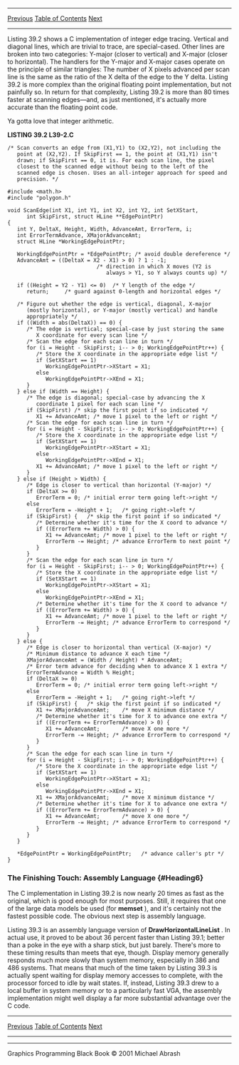   ------------------------ --------------------------------- --------------------
  [Previous](39-02.html)   [Table of Contents](index.html)   [Next](39-04.html)
  ------------------------ --------------------------------- --------------------

Listing 39.2 shows a C implementation of integer edge tracing. Vertical
and diagonal lines, which are trivial to trace, are special-cased. Other
lines are broken into two categories: Y-major (closer to vertical) and
X-major (closer to horizontal). The handlers for the Y-major and X-major
cases operate on the principle of similar triangles: The number of X
pixels advanced per scan line is the same as the ratio of the X delta of
the edge to the Y delta. Listing 39.2 is more complex than the original
floating point implementation, but not painfully so. In return for that
complexity, Listing 39.2 is more than 80 times faster at scanning
edges—and, as just mentioned, it's actually more accurate than the
floating point code.

Ya gotta love that integer arithmetic.

**LISTING 39.2 L39-2.C**

    /* Scan converts an edge from (X1,Y1) to (X2,Y2), not including the
       point at (X2,Y2). If SkipFirst == 1, the point at (X1,Y1) isn't
       drawn; if SkipFirst == 0, it is. For each scan line, the pixel
       closest to the scanned edge without being to the left of the
       scanned edge is chosen. Uses an all-integer approach for speed and
       precision. */

    #include <math.h>
    #include "polygon.h"

    void ScanEdge(int X1, int Y1, int X2, int Y2, int SetXStart,
          int SkipFirst, struct HLine **EdgePointPtr)
    {
       int Y, DeltaX, Height, Width, AdvanceAmt, ErrorTerm, i;
       int ErrorTermAdvance, XMajorAdvanceAmt;
       struct HLine *WorkingEdgePointPtr;

       WorkingEdgePointPtr = *EdgePointPtr; /* avoid double dereference */
       AdvanceAmt = ((DeltaX = X2 - X1) > 0) ? 1 : -1;
                                /* direction in which X moves (Y2 is
                                   always > Y1, so Y always counts up) */

       if ((Height = Y2 - Y1) <= 0)  /* Y length of the edge */
          return;     /* guard against 0-length and horizontal edges */

       /* Figure out whether the edge is vertical, diagonal, X-major
          (mostly horizontal), or Y-major (mostly vertical) and handle
          appropriately */
       if ((Width = abs(DeltaX)) == 0) {
          /* The edge is vertical; special-case by just storing the same
             X coordinate for every scan line */
          /* Scan the edge for each scan line in turn */
          for (i = Height - SkipFirst; i-- > 0; WorkingEdgePointPtr++) {
             /* Store the X coordinate in the appropriate edge list */
             if (SetXStart == 1)
                WorkingEdgePointPtr->XStart = X1;
             else
                WorkingEdgePointPtr->XEnd = X1;
          }
       } else if (Width == Height) {
          /* The edge is diagonal; special-case by advancing the X
             coordinate 1 pixel for each scan line */
          if (SkipFirst) /* skip the first point if so indicated */
             X1 += AdvanceAmt; /* move 1 pixel to the left or right */
          /* Scan the edge for each scan line in turn */
          for (i = Height - SkipFirst; i-- > 0; WorkingEdgePointPtr++) {
             /* Store the X coordinate in the appropriate edge list */
             if (SetXStart == 1)
                WorkingEdgePointPtr->XStart = X1;
             else
                WorkingEdgePointPtr->XEnd = X1;
             X1 += AdvanceAmt; /* move 1 pixel to the left or right */
          }
       } else if (Height > Width) {
          /* Edge is closer to vertical than horizontal (Y-major) */
          if (DeltaX >= 0)
             ErrorTerm = 0; /* initial error term going left->right */
          else
             ErrorTerm = -Height + 1;   /* going right->left */
          if (SkipFirst) {   /* skip the first point if so indicated */
             /* Determine whether it's time for the X coord to advance */
             if ((ErrorTerm += Width) > 0) {
                X1 += AdvanceAmt; /* move 1 pixel to the left or right */
                ErrorTerm -= Height; /* advance ErrorTerm to next point */
             }
          }
          /* Scan the edge for each scan line in turn */
          for (i = Height - SkipFirst; i-- > 0; WorkingEdgePointPtr++) {
             /* Store the X coordinate in the appropriate edge list */
             if (SetXStart == 1)
                WorkingEdgePointPtr->XStart = X1;
             else
                WorkingEdgePointPtr->XEnd = X1;
             /* Determine whether it's time for the X coord to advance */
             if ((ErrorTerm += Width) > 0) {
                X1 += AdvanceAmt; /* move 1 pixel to the left or right */
                ErrorTerm -= Height; /* advance ErrorTerm to correspond */
             }
          }
       } else {
          /* Edge is closer to horizontal than vertical (X-major) */
          /* Minimum distance to advance X each time */
          XMajorAdvanceAmt = (Width / Height) * AdvanceAmt;
          /* Error term advance for deciding when to advance X 1 extra */
          ErrorTermAdvance = Width % Height;
          if (DeltaX >= 0)
             ErrorTerm = 0; /* initial error term going left->right */
          else
             ErrorTerm = -Height + 1;   /* going right->left */
          if (SkipFirst) {   /* skip the first point if so indicated */
             X1 += XMajorAdvanceAmt;    /* move X minimum distance */
             /* Determine whether it's time for X to advance one extra */
             if ((ErrorTerm += ErrorTermAdvance) > 0) {
                X1 += AdvanceAmt;       /* move X one more */
                ErrorTerm -= Height; /* advance ErrorTerm to correspond */
             }
          }
          /* Scan the edge for each scan line in turn */
          for (i = Height - SkipFirst; i-- > 0; WorkingEdgePointPtr++) {
             /* Store the X coordinate in the appropriate edge list */
             if (SetXStart == 1)
                WorkingEdgePointPtr->XStart = X1;
             else
                WorkingEdgePointPtr->XEnd = X1;
             X1 += XMajorAdvanceAmt;    /* move X minimum distance */
             /* Determine whether it's time for X to advance one extra */
             if ((ErrorTerm += ErrorTermAdvance) > 0) {
                X1 += AdvanceAmt;       /* move X one more */
                ErrorTerm -= Height; /* advance ErrorTerm to correspond */
             }
          }
       }

       *EdgePointPtr = WorkingEdgePointPtr;   /* advance caller's ptr */
    }

### The Finishing Touch: Assembly Language {#Heading6}

The C implementation in Listing 39.2 is now nearly 20 times as fast as
the original, which is good enough for most purposes. Still, it requires
that one of the large data models be used (for **memset** ), and it's
certainly not the fastest possible code. The obvious next step is
assembly language.

Listing 39.3 is an assembly language version of
**DrawHorizontalLineList** . In actual use, it proved to be about 36
percent faster than Listing 39.1; better than a poke in the eye with a
sharp stick, but just barely. There's more to these timing results than
meets that eye, though. Display memory generally responds much more
slowly than system memory, especially in 386 and 486 systems. That means
that much of the time taken by Listing 39.3 is actually spent waiting
for display memory accesses to complete, with the processor forced to
idle by wait states. If, instead, Listing 39.3 drew to a local buffer in
system memory or to a particularly fast VGA, the assembly implementation
might well display a far more substantial advantage over the C code.

  ------------------------ --------------------------------- --------------------
  [Previous](39-02.html)   [Table of Contents](index.html)   [Next](39-04.html)
  ------------------------ --------------------------------- --------------------

* * * * *

Graphics Programming Black Book © 2001 Michael Abrash
